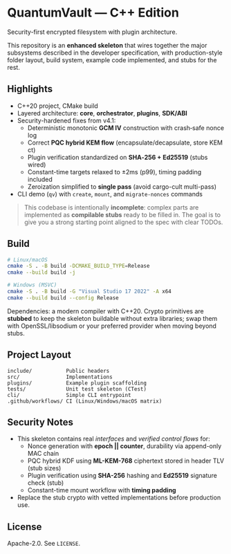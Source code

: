 # QuantumVault — C++ Edition

Security-first encrypted filesystem with plugin architecture.

This repository is an **enhanced skeleton** that wires together the major
subsystems described in the developer specification, with production-style
folder layout, build system, example code implemented, and stubs for the rest.

## Highlights

- C++20 project, CMake build
- Layered architecture: **core**, **orchestrator**, **plugins**, **SDK/ABI**
- Security-hardened fixes from v4.1:
  - Deterministic monotonic **GCM IV** construction with crash‑safe nonce log
  - Correct **PQC hybrid KEM flow** (encapsulate/decapsulate, store KEM ct)
  - Plugin verification standardized on **SHA‑256 + Ed25519** (stubs wired)
  - Constant-time targets relaxed to ±2ms (p99), timing padding included
  - Zeroization simplified to **single pass** (avoid cargo-cult multi-pass)
- CLI demo (`qv`) with `create`, `mount`, and `migrate-nonces` commands

> This codebase is intentionally **incomplete**: complex parts are implemented
> as **compilable stubs** ready to be filled in. The goal is to give you a
> strong starting point aligned to the spec with clear TODOs.

## Build

```bash
# Linux/macOS
cmake -S . -B build -DCMAKE_BUILD_TYPE=Release
cmake --build build -j

# Windows (MSVC)
cmake -S . -B build -G "Visual Studio 17 2022" -A x64
cmake --build build --config Release
```

Dependencies: a modern compiler with C++20. Crypto primitives are **stubbed** to
keep the skeleton buildable without extra libraries; swap them with OpenSSL/libsodium
or your preferred provider when moving beyond stubs.

## Project Layout

```text
include/           Public headers
src/               Implementations
plugins/           Example plugin scaffolding
tests/             Unit test skeleton (CTest)
cli/               Simple CLI entrypoint
.github/workflows/ CI (Linux/Windows/macOS matrix)
```

## Security Notes

- This skeleton contains real *interfaces* and *verified control flows* for:
  - Nonce generation with **epoch || counter**, durability via append-only MAC chain
  - PQC hybrid KDF using **ML-KEM-768** ciphertext stored in header TLV (stub sizes)
  - Plugin verification using **SHA-256** hashing and **Ed25519** signature check (stub)
  - Constant-time mount workflow with **timing padding**
- Replace the stub crypto with vetted implementations before production use.

## License

Apache-2.0. See `LICENSE`.
